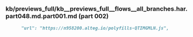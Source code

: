 ### kb/previews_full/kb__previews_full__flows__all_branches.har.part048.md.part001.md (part 002)

```md
      "url": "https://n958200.alteg.io/polyfills-QTIMGMLN.js",
           
```

```
